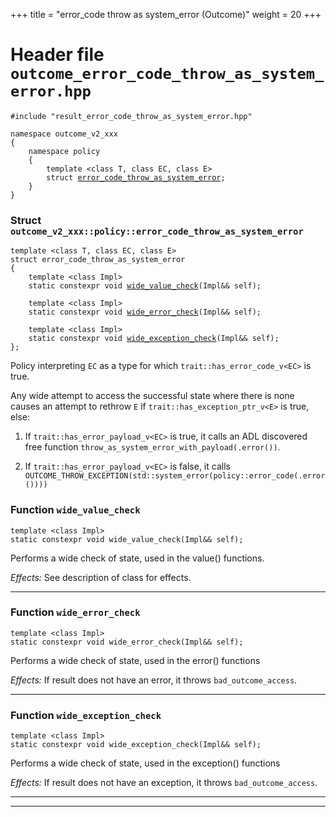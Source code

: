 +++
title = "error_code throw as system_error (Outcome)"
weight = 20
+++
# Header file `outcome_error_code_throw_as_system_error.hpp`

<a id="standardese-outcome_error_code_throw_as_system_error.hpp"></a>

<pre><code class="standardese-language-cpp"><span class="pre">#include</span> <span class="pre">&quot;</span><span class="typ dec var fun">result_error_code_throw_as_system_error.hpp</span><span class="pre">&quot;</span>

<span class="kwd">namespace</span> <span class="typ dec var fun">outcome_v2_xxx</span>
<span class="pun">{</span>
    <span class="kwd">namespace</span> <span class="typ dec var fun">policy</span>
    <span class="pun">{</span>
        <span class="kwd">template</span> <span class="pun">&lt;</span><span class="kwd">class</span> <span class="typ dec var fun">T</span><span class="pun">,</span> <span class="kwd">class</span> <span class="typ dec var fun">EC</span><span class="pun">,</span> <span class="kwd">class</span> <span class="typ dec var fun">E</span><span class="pun">&gt;</span>
        <span class="kwd">struct</span> <a href="#standardese-outcome_v2_xxx::policy::error_code_throw_as_system_error%3CT,EC,E%3E"><span class="typ dec var fun">error_code_throw_as_system_error</span></a><span class="pun">;</span>
    <span class="pun">}</span>
<span class="pun">}</span>
</code></pre>

<a id="standardese-outcome_v2_xxx"></a>

<a id="standardese-outcome_v2_xxx::policy"></a>

### Struct `outcome_v2_xxx::policy::error_code_throw_as_system_error`

<a id="standardese-outcome_v2_xxx::policy::error_code_throw_as_system_error&lt;T,EC,E&gt;"></a>

<pre><code class="standardese-language-cpp"><span class="kwd">template</span> <span class="pun">&lt;</span><span class="kwd">class</span> <span class="typ dec var fun">T</span><span class="pun">,</span> <span class="kwd">class</span> <span class="typ dec var fun">EC</span><span class="pun">,</span> <span class="kwd">class</span> <span class="typ dec var fun">E</span><span class="pun">&gt;</span>
<span class="kwd">struct</span> <span class="typ dec var fun">error_code_throw_as_system_error</span>
<span class="pun">{</span>
    <span class="kwd">template</span> <span class="pun">&lt;</span><span class="kwd">class</span> <span class="typ dec var fun">Impl</span><span class="pun">&gt;</span>
    <span class="kwd">static</span> <span class="kwd">constexpr</span> <span class="kwd">void</span> <a href="#standardese-outcome_v2_xxx::policy::error_code_throw_as_system_error%3CT,EC,E%3E::wide_value_check%3CImpl%3E(Impl&amp;&amp;)"><span class="typ dec var fun">wide_value_check</span></a><span class="pun">(</span><span class="typ dec var fun">Impl</span><span class="pun">&amp;&amp;</span> <span class="typ dec var fun">self</span><span class="pun">)</span><span class="pun">;</span>

    <span class="kwd">template</span> <span class="pun">&lt;</span><span class="kwd">class</span> <span class="typ dec var fun">Impl</span><span class="pun">&gt;</span>
    <span class="kwd">static</span> <span class="kwd">constexpr</span> <span class="kwd">void</span> <a href="#standardese-outcome_v2_xxx::policy::error_code_throw_as_system_error%3CT,EC,E%3E::wide_error_check%3CImpl%3E(Impl&amp;&amp;)"><span class="typ dec var fun">wide_error_check</span></a><span class="pun">(</span><span class="typ dec var fun">Impl</span><span class="pun">&amp;&amp;</span> <span class="typ dec var fun">self</span><span class="pun">)</span><span class="pun">;</span>

    <span class="kwd">template</span> <span class="pun">&lt;</span><span class="kwd">class</span> <span class="typ dec var fun">Impl</span><span class="pun">&gt;</span>
    <span class="kwd">static</span> <span class="kwd">constexpr</span> <span class="kwd">void</span> <a href="#standardese-outcome_v2_xxx::policy::error_code_throw_as_system_error%3CT,EC,E%3E::wide_exception_check%3CImpl%3E(Impl&amp;&amp;)"><span class="typ dec var fun">wide_exception_check</span></a><span class="pun">(</span><span class="typ dec var fun">Impl</span><span class="pun">&amp;&amp;</span> <span class="typ dec var fun">self</span><span class="pun">)</span><span class="pun">;</span>
<span class="pun">};</span>
</code></pre>

Policy interpreting `EC` as a type for which `trait::has_error_code_v<EC>` is true.

Any wide attempt to access the successful state where there is none causes an attempt to rethrow `E` if `trait::has_exception_ptr_v<E>` is true, else:

1.  If `trait::has_error_payload_v<EC>` is true, it calls an ADL discovered free function `throw_as_system_error_with_payload(.error())`.

2.  If `trait::has_error_payload_v<EC>` is false, it calls `OUTCOME_THROW_EXCEPTION(std::system_error(policy::error_code(.error())))`

### Function `wide_value_check`

<a id="standardese-outcome_v2_xxx::policy::error_code_throw_as_system_error&lt;T,EC,E&gt;::wide_value_check&lt;Impl&gt;(Impl&amp;&amp;)"></a>

<pre><code class="standardese-language-cpp"><span class="kwd">template</span> <span class="pun">&lt;</span><span class="kwd">class</span> <span class="typ dec var fun">Impl</span><span class="pun">&gt;</span>
<span class="kwd">static</span> <span class="kwd">constexpr</span> <span class="kwd">void</span> <span class="typ dec var fun">wide_value_check</span><span class="pun">(</span><span class="typ dec var fun">Impl</span><span class="pun">&amp;&amp;</span> <span class="typ dec var fun">self</span><span class="pun">)</span><span class="pun">;</span>
</code></pre>

Performs a wide check of state, used in the value() functions.

*Effects:* See description of class for effects.

-----

### Function `wide_error_check`

<a id="standardese-outcome_v2_xxx::policy::error_code_throw_as_system_error&lt;T,EC,E&gt;::wide_error_check&lt;Impl&gt;(Impl&amp;&amp;)"></a>

<pre><code class="standardese-language-cpp"><span class="kwd">template</span> <span class="pun">&lt;</span><span class="kwd">class</span> <span class="typ dec var fun">Impl</span><span class="pun">&gt;</span>
<span class="kwd">static</span> <span class="kwd">constexpr</span> <span class="kwd">void</span> <span class="typ dec var fun">wide_error_check</span><span class="pun">(</span><span class="typ dec var fun">Impl</span><span class="pun">&amp;&amp;</span> <span class="typ dec var fun">self</span><span class="pun">)</span><span class="pun">;</span>
</code></pre>

Performs a wide check of state, used in the error() functions

*Effects:* If result does not have an error, it throws `bad_outcome_access`.

-----

### Function `wide_exception_check`

<a id="standardese-outcome_v2_xxx::policy::error_code_throw_as_system_error&lt;T,EC,E&gt;::wide_exception_check&lt;Impl&gt;(Impl&amp;&amp;)"></a>

<pre><code class="standardese-language-cpp"><span class="kwd">template</span> <span class="pun">&lt;</span><span class="kwd">class</span> <span class="typ dec var fun">Impl</span><span class="pun">&gt;</span>
<span class="kwd">static</span> <span class="kwd">constexpr</span> <span class="kwd">void</span> <span class="typ dec var fun">wide_exception_check</span><span class="pun">(</span><span class="typ dec var fun">Impl</span><span class="pun">&amp;&amp;</span> <span class="typ dec var fun">self</span><span class="pun">)</span><span class="pun">;</span>
</code></pre>

Performs a wide check of state, used in the exception() functions

*Effects:* If result does not have an exception, it throws `bad_outcome_access`.

-----

-----
